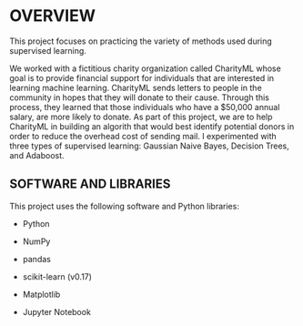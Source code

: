 
# OVERVIEW

This project focuses on practicing the variety of methods used during supervised learning.

We worked with a fictitious charity organization called CharityML whose goal is to provide financial support for individuals that are interested in learning machine learning. CharityML sends letters to people in the community in hopes that they will donate to their cause. Through this process, they learned that those individuals who have a $50,000 annual salary, are more likely to donate. As part of this project, we are to help CharityML in building an algorith that would best identify potential donors in order to reduce the overhead cost of sending mail. I experimented with three types of supervised learning: Gaussian Naive Bayes, Decision Trees, and Adaboost.

## SOFTWARE AND LIBRARIES
This project uses the following software and Python libraries:
+ Python
+ NumPy
+ pandas
+ scikit-learn (v0.17)
+ Matplotlib

+ Jupyter Notebook
